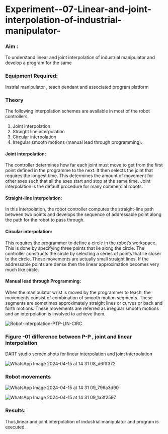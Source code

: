 # Experiment--07-Linear-and-joint-interpolation-of-industrial-manipulator-

### Aim :
To understand linear and joint interpolation of industrial manipulator and develop a program for the same 
      
### Equipment Required: 
Instrial manipulator , teach pendant and associated program platform 
      
### Theory 
The following interpolation schemes are available in most of the robot controllers.
1. Joint interpolation
2. Straight line interpolation
3. Circular interpolation
4. Irregular smooth motions (manual lead through programming).
#### Joint interpolation: 
The controller determines how far each joint must move to get from the first point defined in the programme to the next. It then selects the joint that
requires the longest time. This determines the amount of movement for other axes such that all the axes start and stop at the same time. Joint interpolation is the default procedure for many commercial robots.

#### Straight-line interpolation: 
In this interpolation, the robot controller computes the straight-line path between two points and develops the sequence of addressable point along the path for the robot to pass through.

#### Circular interpolation: 
This requires the programmer to define a circle in the
robot’s workspace. This is done by specifying three points that lie along the circle. The controller constructs the circle by selecting a series of points that lie closer to the circle. These movements are actually small straight lines. If the addressable points are dense then the linear approximation becomes very much like circle.


#### Manual lead through Programming: 
When the manipulator wrist is moved by the programmer to teach, the movements consist of combination of smooth motion segments. These segments are sometimes approximately straight lines or curves or back and forth motions. These movements are referred as irregular smooth motions and an interpolation is involved to achieve them.

![Robot-interpolation-PTP-LIN-CIRC](https://user-images.githubusercontent.com/36288975/201615171-d0886aaa-8220-4b0c-8a1d-3d8a5c69c76a.png)

### Figure -01 difference between P-P , joint and linear interpolation 
 
DART studio screen shots for linear interpolation and joint interpolation

![WhatsApp Image 2024-04-15 at 14 31 08_d6fff372](https://github.com/SamyukthaSreenivasan/Experiment--07-Linear-and-joint-interpolation-of-industrial-manipulator-/assets/119475703/6b34ff46-7656-4900-b9b6-e655189cbb6d)

### Robot movements 
![WhatsApp Image 2024-04-15 at 14 31 09_796a3d90](https://github.com/SamyukthaSreenivasan/Experiment--07-Linear-and-joint-interpolation-of-industrial-manipulator-/assets/119475703/34a45256-94d0-46b1-9944-4711e2f5e31c)

![WhatsApp Image 2024-04-15 at 14 31 09_1a3f2597](https://github.com/SamyukthaSreenivasan/Experiment--07-Linear-and-joint-interpolation-of-industrial-manipulator-/assets/119475703/aa41a4b0-4eb7-4360-9981-55ecad2e0c0b)

### Results:  
Thus,linear and joint interpolation of industrial manipulator and program is executed. 








